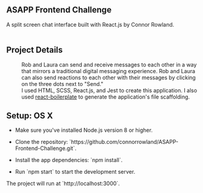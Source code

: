 ## ASAPP Frontend Challenge
<div align="left">A split screen chat interface built with React.js by Connor Rowland.</div>

<br />

## Project Details
<dl>
  <dd>Rob and Laura can send and receive messages to each other in a way that mirrors a traditional digital messaging experience. Rob and Laura can also send reactions to each other with their messages by clicking on the three dots next to "Send."</dd>

  <dd>I used HTML, SCSS, React.js, and Jest to create this application. I also used <a href="https://www.reactboilerplate.com">react-boilerplate</a> to generate the application's file scaffolding.</dd>
</dl>

## Setup: OS X
<ul>
  <li>
    Make sure you've installed Node.js version 8 or higher.
  </li>
</ul>
<ul>
  <li>
    Clone the repository: `https://github.com/connorrowland/ASAPP-Frontend-Challenge.git`.
  </li>
</ul>
<ul>
  <li>
    Install the app dependencies: `npm install`.
  </li>
</ul>
<ul>
  <li>
    Run `npm start` to start the development server.
  </li>
</ul>
<p>
  The project will run at `http://localhost:3000`.
</p>
